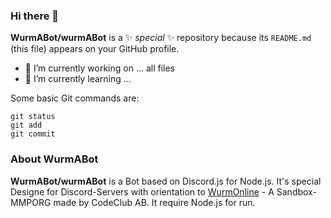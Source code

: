 ### Hi there 👋

**WurmABot/wurmABot** is a ✨ _special_ ✨ repository because its `README.md` (this file) appears on your GitHub profile.
- 🔭 I’m currently working on ... all files
-  🌱 I’m currently learning ...

Some basic Git commands are:
```
git status
git add
git commit
```
### About WurmABot
**WurmABot/wurmABot** is a Bot based on Discord.js for Node.js. It's special Designe for Discord-Servers with orientation to [WurmOnline](https://www.wurmonline.com/) - A Sandbox-MMPORG made by CodeClub AB.
It require Node.js for run.

<!--
**WurmABot/wurmABot** is a ✨ _special_ ✨ repository because its `README.md` (this file) appears on your GitHub profile.

Here are some ideas to get you started:

- 🔭 I’m currently working on ...
- 🌱 I’m currently learning ...
- 👯 I’m looking to collaborate on ...
- 🤔 I’m looking for help with ...
- 💬 Ask me about ...
- 📫 How to reach me: ...
- 😄 Pronouns: ...
- ⚡ Fun fact: ...
-->
